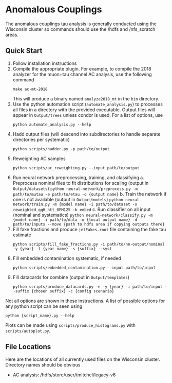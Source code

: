 # Anomalous Couplings

The anomalous couplings tau analysis is generally conducted using the Wisconsin cluster so commands should use the /hdfs and /nfs_scratch areas.


## Quick Start

1. Follow installation instructions
2. Compile the appropriate plugin. For example, to compile the 2018 analyzer for the muon+tau channel AC analysis, use the following command
    ```
    make ac-mt-2018
    ```
    This will produce a binary named `analyze2018_mt` in the `bin` directory.
3. Use the python automation script (`automate_analysis.py`) to processes all files in a directory with the provided executable. Output files will appear in `Output/trees` unless condor is used. For a list of options, use
    ```
    python automate_analysis.py --help
    ```
4. Hadd output files (will descend into subdirectories to handle separate directories per systematic)
    ```
    python scripts/hadder.py -p path/to/output
    ```
5. Reweighting AC samples
    ```
    python scripts/ac_reweighting.py --input path/to/output
    ```
6. Run neural network preprocessing, training, and classifying
    a. Preprocess nominal files to fit distributions for scaling (output in `Output/datasets`)
        ```
        python neural-network/preprocess.py -m path/to/mutau -e path/to/etau -o {output name}
        ```
    b. Train the network if one is not available (output in `Output/models`)
        ```
        python neural-network/train.py -m {model name} -i path/to/dataset -s reweighted_qqH_htt_0PM125 -b embed
        ```
    c. Run classifier on all input (nominal and systematics)
        ```
        python neural-network/classify.py -m {model name} -i path/to/data -o {local output name} -d path/to/inputs --move {path to hdfs area if copying outputs there}
        ```
5. Fill fake fractions and produce `jetFakes.root` file containing the fake tau estimate
    ```
    python scripts/fill_fake_fractions.py -i path/to/nn-output/nominal -y {year} -t {year name} -s {suffix} --syst
    ```
6. Fill embedded contamination systematic, if needed
    ```
    python scripts/embedded_contamination.py --input path/to/input
    ```
7. Fill datacards for combine (output in `Output/templates`)
    ```
    python scripts/produce_datacards.py -e -y {year} -i path/to/input --suffix {chosen suffix} -c {config scenario}
    ```

Not all options are shown in these instructions. A list of possible options for any python script can be seen using
```
python {script_name}.py --help
```
Plots can be made using `scripts/produce_histograms.py` with `scripts/autoplot.py`.

## File Locations

Here are the locations of all currently used files on the Wisconsin cluster. Directory names should be obvious
- AC analysis: /hdfs/store/user/tmitchel/legacy-v6